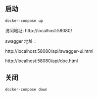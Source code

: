 ## 启动

```shell
docker-compose up
```



访问地址:  http://localhost:58080/



swagger 地址：

http://localhost:58080/api/swagger-ui.html

http://localhost:58080/api/doc.html



## 关闭

```shell
docker-compose down
```

